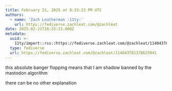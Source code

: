 ```yaml
---
title: February 21, 2025 at 8:33:23 PM UTC
authors:
  - name: 'Zach Leatherman :11ty:'
    url: https://fediverse.zachleat.com/@zachleat
date: 2025-02-21T20:33:23.000Z
metadata:
  uuid: >-
    11ty/import::rss::https://fediverse.zachleat.com/@zachleat/114043781378625941
  type: fediverse
  url: https://fediverse.zachleat.com/@zachleat/114043781378625941
---
```

this absolute banger flopping means that I am shadow banned by the mastodon algorithm

there can be no other explanation